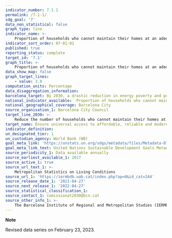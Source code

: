 ```yaml
---
indicator_number: 7.1.1
permalink: /7-1-1/
sdg_goal: '7'
data_non_statistical: false
graph_type: line
indicator_name: >-
    Proportion of households who cannot maintain their homes at an adequate temperature
indicator_sort_order: 07-01-01
published: true
reporting_status: complete
target_id: '7.1'
graph_title: >-
    Proportion of households who cannot maintain their homes at an adequate temperature
data_show_map: false
graph_target_lines:
    - value: 3.0
computation_units: Percentage
data_disaggregation_information:
barcelona_target: By 2030, a drastic reduction in energy poverty and power cuts in Barcelona
national_indicator_available:  Proportion of households who cannot maintain their homes at an adequate temperature
national_geographical_coverage: Barcelona City
source_organisation_1: Barcelona City Council
target_line_2030: >-
    Reduce the number of households who cannot maintain their homes at an adequate temperature to below 3%
target_name: Ensure universal access to affordable, reliable and modern energy services
indicator_definition:
un_designated_tier: 1
un_custodian_agency: World Bank (WB)
goal_meta_link: 'https://unstats.un.org/sdgs/metadata/files/Metadata-07-01-01.pdf'
goal_meta_link_text: United Nations Sustainable Development Goals Metadata (pdf 894kB)
source_periodicity_1: Data available annually
source_earliest_available_1: 2017
source_active_1: true
source_url_text_1: >-
    Metropolitan Statistics on Living Conditions 
source_url_1: 'https://iermbdb.uab.cat/index.php?ap=0&id_cat=244'
source_release_date_1: '2021-04-27'
source_next_release_1: '2022-04-27'
source_statistical_classification_1: 
source_contact_1: comissionat2030@bcn.cat
source_other_info_1: >-
    The Barcelona Institute of Regional and Metropolitan Studies (IERMB)
---
```

**Note**

Revised data series on February 23, 2023.
